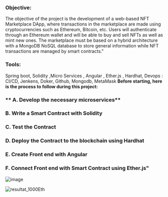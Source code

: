 

### **Objective:** 
The objective of the project is the development of a web-based NFT Marketplace DApp, where transactions in the marketplace are made using
cryptocurrencies such as Ethereum, Bitcoin, etc. 
Users will authenticate through an Ethereum wallet and will be able to buy and sell NFTs as well as mint new ones.
The marketplace must be based on a hybrid architecture with a MongoDB NoSQL database to store general information
while NFT transactions are managed by smart contracts."

### **Tools:** 
Spring boot, Solidity ,Micro Services , Angular , Ether.js , Hardhat, Devops : CI/CD,
Jenkens, Doker, Github, Mongodb, MetaMask
**Before starting, here is the process to follow during this project:**

### ** A. Develop the necessary microservices**
### **B. Write a Smart Contract with Solidity**
### **C. Test the Contract**
### **D. Deploy the Contract to the blockchain using Hardhat**
### **E. Create Front end with Angular**
### **F. Connect Front end with Smart Contract using Ether.js"**
![image](https://user-images.githubusercontent.com/101791324/212566577-a2bf96ad-3df4-4525-840c-d0afe017ff80.png)



![resultat_1000Eth](https://user-images.githubusercontent.com/101791324/212566938-560db413-018f-4781-b0d4-31534c3edbb3.PNG)
